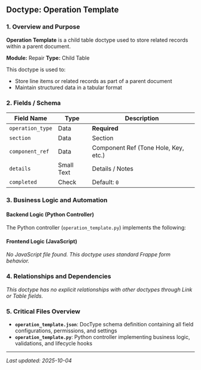 ## Doctype: Operation Template

### 1. Overview and Purpose

**Operation Template** is a child table doctype used to store related records within a parent document.

**Module:** Repair
**Type:** Child Table

This doctype is used to:
- Store line items or related records as part of a parent document
- Maintain structured data in a tabular format

### 2. Fields / Schema

| Field Name | Type | Description |
|------------|------|-------------|
| `operation_type` | Data | **Required** |
| `section` | Data | Section |
| `component_ref` | Data | Component Ref (Tone Hole, Key, etc.) |
| `details` | Small Text | Details / Notes |
| `completed` | Check | Default: `0` |

### 3. Business Logic and Automation

#### Backend Logic (Python Controller)

The Python controller (`operation_template.py`) implements the following:

#### Frontend Logic (JavaScript)

*No JavaScript file found. This doctype uses standard Frappe form behavior.*

### 4. Relationships and Dependencies

*This doctype has no explicit relationships with other doctypes through Link or Table fields.*

### 5. Critical Files Overview

- **`operation_template.json`**: DocType schema definition containing all field configurations, permissions, and settings
- **`operation_template.py`**: Python controller implementing business logic, validations, and lifecycle hooks

---

*Last updated: 2025-10-04*
